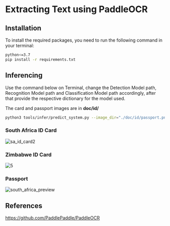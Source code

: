# Extracting Text using PaddleOCR

## Installation

To install the required packages, you need to run the following command in your terminal:

```sh
python<=3.7
pip install -r requirements.txt
```
## Inferencing

Use the command below on Terminal, change the Detection Model path, Recognition Model path and Classification Model path accordingly, after that provide the respective dictionary for the model used.

The card and passport images are in **doc/id/**

```sh
python3 tools/infer/predict_system.py --image_dir="./doc/id/passport.png" --det_model_dir="./en_PP-OCRv3_det_infer/" --cls_model_dir="./ch_ppocr_mobile_v2.0_cls_infer/" --rec_model_dir="./en_PP-OCRv3_rec_infer/" --use_angle_cls=true --rec_char_dict_path="ppocr/utils/en_dict.txt"
```

### South Africa ID Card

![sa_id_card2](https://github.com/ioptime-official/ai-id-scanner/assets/50315486/02d9e8f0-a1b8-4734-9a19-6d5e18cac4b7)

### Zimbabwe ID Card
![5](https://github.com/ioptime-official/ai-id-scanner/assets/50315486/c805fd5d-438e-485c-9842-e073455017b4)

### Passport
![south_africa_preview](https://github.com/ioptime-official/ai-id-scanner/assets/50315486/9ea69ed5-3d06-4eda-92a7-bff882f05b16)


## References

https://github.com/PaddlePaddle/PaddleOCR

